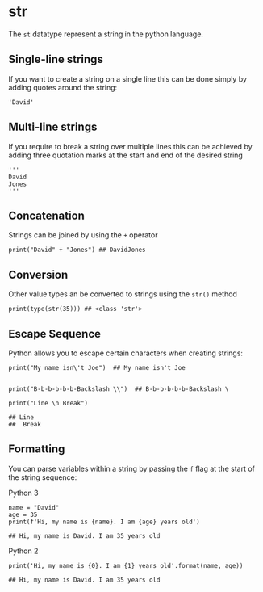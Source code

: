# str

The `st` datatype represent a string in the python language.

## Single-line strings

If you want to create a string on a single line this can be done simply by adding quotes around the string:

```
'David'
```

## Multi-line strings

If you require to break a string over multiple lines this can be achieved by adding three quotation marks at the start and end of the desired string

```
'''
David
Jones
'''
```

## Concatenation

Strings can be joined by using the `+` operator

```
print("David" + "Jones") ## DavidJones

```

## Conversion

Other value types an be converted to strings using the `str()` method

```
print(type(str(35))) ## <class 'str'>

```

## Escape Sequence

Python allows you to escape certain characters when creating strings:

```
print("My name isn\'t Joe")  ## My name isn't Joe


print("B-b-b-b-b-b-Backslash \\")  ## B-b-b-b-b-b-Backslash \

print("Line \n Break")

## Line
##  Break
```

## Formatting

You can parse variables within a string by passing the `f` flag at the start of the string sequence:

Python 3

```
name = "David"
age = 35
print(f'Hi, my name is {name}. I am {age} years old')

## Hi, my name is David. I am 35 years old
```

Python 2

```
print('Hi, my name is {0}. I am {1} years old'.format(name, age))

## Hi, my name is David. I am 35 years old
```
